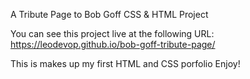 A Tribute Page to Bob Goff CSS & HTML Project

You can see this project live at the following URL:
 https://leodevop.github.io/bob-goff-tribute-page/

This is makes up my first  HTML and CSS porfolio Enjoy!
